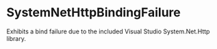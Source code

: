 # SystemNetHttpBindingFailure
Exhibits a bind failure due to the included Visual Studio System.Net.Http library.
